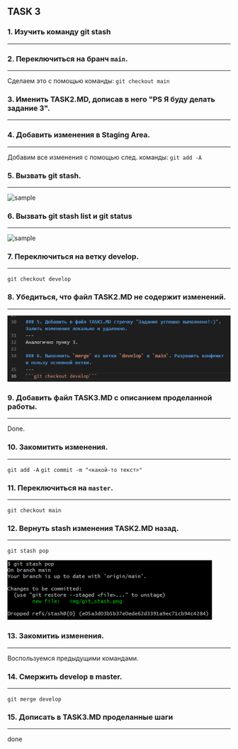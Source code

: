 ## TASK 3

### 1. Изучить команду git stash
---

### 2. Переключиться на бранч `main`.
---

Сделаем это с помощью команды: `git checkout main`

### 3. Именить TASK2.MD, дописав в него "PS Я буду делать задание 3".
---

### 4. Добавить изменения в Staging Area.
---

Добавим все изменения с помощью след. команды: `git add -A`

### 5. Вызвать git stash.
---

![sample](img/git_stash)

### 6. Вызвать git stash list и git status
---

![sample](img/git_stash_and_stat)


### 7. Переключиться на ветку develop.
---

`git checkout develop`

### 8. Убедиться, что файл TASK2.MD не содержит изменений.
---

![sample](img/no_ch_in_t2.png)

### 9. Добавить файл TASK3.MD с описанием проделанной работы.
---

Done.

### 10. Закомитить изменения.
---

`git add -A`
`git commit -m "<какой-то текст>"`


### 11. Переключиться на `master`.
---

`git checkout main`

### 12. Вернуть stash изменения TASK2.MD назад.
---

`git stash pop`

![sample](img/git_stash_pop.png)

### 13. Закомитиь изменения.
---

Воспользуемся предыдущими командами.

### 14. Смержить develop в master.
---

`git merge develop`

### 15. Дописать в TASK3.MD проделанные шаги
---

done
